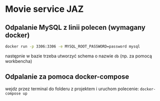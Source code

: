 # Movie service JAZ

## Odpalanie MySQL z linii polecen (wymagany docker)

```bash
docker run -p 3306:3306 -e MYSQL_ROOT_PASSWORD=password mysql
```

następnie w bazie trzeba utworzyć schema o nazwie `db` (np. za pomocą workbencha)

## Odpalanie za pomoca docker-compose

wejdz przez terminal do folderu z projektem i uruchom polecenie:
`docker-compose up`